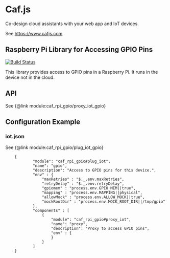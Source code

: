# Caf.js

Co-design cloud assistants with your web app and IoT devices.

See https://www.cafjs.com

## Raspberry Pi Library for Accessing GPIO Pins
[![Build Status](https://travis-ci.org/cafjs/caf_rpi_gpio.svg?branch=master)](https://travis-ci.org/cafjs/caf_rpi_gpio)

This library provides access to GPIO pins in a Raspberry Pi. It runs in the device not in the cloud.

## API

See {@link module:caf_rpi_gpio/proxy_iot_gpio}

## Configuration Example

### iot.json

See {@link module:caf_rpi_gpio/plug_iot_gpio}
```
    {
            "module": "caf_rpi_gpio#plug_iot",
            "name": "gpio",
            "description": "Access to GPIO pins for this device.",
            "env" : {
                "maxRetries" : "$._.env.maxRetries",
                "retryDelay" : "$._.env.retryDelay",
                "gpiomem" : "process.env.GPIO_MEM||true",
                "mapping" : "process.env.MAPPING||physical",
                "allowMock" : "process.env.ALLOW_MOCK||true",
                "mockRootDir" : "process.env.MOCK_ROOT_DIR||/tmp/gpio"
            },
            "components" : [
                {
                    "module": "caf_rpi_gpio#proxy_iot",
                    "name": "proxy",
                    "description": "Proxy to access GPIO pins",
                    "env" : {
                    }
                }
            ]
    }
```
